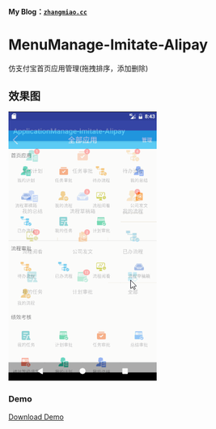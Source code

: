 #### My Blog：[`zhangmiao.cc`](zhangmiao.cc)
# MenuManage-Imitate-Alipay
仿支付宝首页应用管理(拖拽排序，添加删除)

效果图
-----------------------------------

![github-01.jpg](/screenshort/screenshort1.gif "github-01.jpg")

### Demo
[Download Demo](/apk/app-debug.apk)
